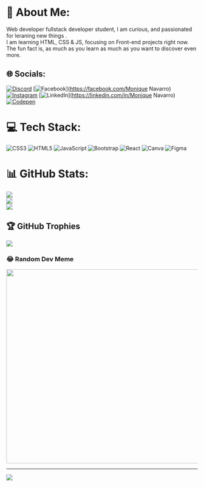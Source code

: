 # 💫 About Me:
Web developer fullstack developer student, I am curious, and passionated for leraning new things .<br>I am learning HTML, CSS & JS, focusing on Front-end projects right now.<br>The fun fact is, as much as you learn as much as you want to discover even more.


## 🌐 Socials:
[![Discord](https://img.shields.io/badge/Discord-%237289DA.svg?logo=discord&logoColor=white)](https://discord.gg/Nikiflow) [![Facebook](https://img.shields.io/badge/Facebook-%231877F2.svg?logo=Facebook&logoColor=white)](https://facebook.com/Monique Navarro) [![Instagram](https://img.shields.io/badge/Instagram-%23E4405F.svg?logo=Instagram&logoColor=white)](https://instagram.com/moniquenavarro73) [![LinkedIn](https://img.shields.io/badge/LinkedIn-%230077B5.svg?logo=linkedin&logoColor=white)](https://linkedin.com/in/Monique Navarro) [![Codepen](https://img.shields.io/badge/Codepen-000000?style=for-the-badge&logo=codepen&logoColor=white)](https://codepen.io/nikifit7) 

# 💻 Tech Stack:
![CSS3](https://img.shields.io/badge/css3-%231572B6.svg?style=for-the-badge&logo=css3&logoColor=white) ![HTML5](https://img.shields.io/badge/html5-%23E34F26.svg?style=for-the-badge&logo=html5&logoColor=white) ![JavaScript](https://img.shields.io/badge/javascript-%23323330.svg?style=for-the-badge&logo=javascript&logoColor=%23F7DF1E) ![Bootstrap](https://img.shields.io/badge/bootstrap-%23563D7C.svg?style=for-the-badge&logo=bootstrap&logoColor=white) ![React](https://img.shields.io/badge/react-%2320232a.svg?style=for-the-badge&logo=react&logoColor=%2361DAFB) ![Canva](https://img.shields.io/badge/Canva-%2300C4CC.svg?style=for-the-badge&logo=Canva&logoColor=white) 	![Figma](https://img.shields.io/badge/figma-%23F24E1E.svg?style=for-the-badge&logo=figma&logoColor=white)
# 📊 GitHub Stats:
![](https://github-readme-stats.vercel.app/api?username=Nikifit7&theme=dark&hide_border=true&include_all_commits=false&count_private=false)<br/>
![](https://github-readme-streak-stats.herokuapp.com/?user=Nikifit7&theme=dark&hide_border=true)<br/>
![](https://github-readme-stats.vercel.app/api/top-langs/?username=Nikifit7&theme=dark&hide_border=true&include_all_commits=false&count_private=false&layout=compact)

## 🏆 GitHub Trophies
![](https://github-profile-trophy.vercel.app/?username=Nikifit7&theme=radical&no-frame=true&no-bg=true&margin-w=4)

### 😂 Random Dev Meme
<img src="https://rm.up.railway.app/" width="512px"/>

---
[![](https://visitcount.itsvg.in/api?id=Nikifit7&icon=0&color=0)](https://visitcount.itsvg.in)

<!-- Proudly created with GPRM ( https://gprm.itsvg.in ) -->
